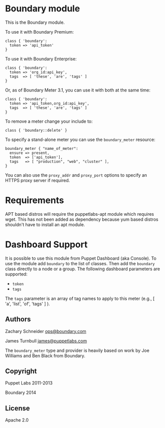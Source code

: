 Boundary module
=

This is the Boundary module.

To use it with Boundary Premium:

    class { 'boundary':
      token => 'api_token'
    }

To use it with Boundary Enterprise:

    class { 'boundary':
      token => 'org_id:api_key',
      tags  => [ 'these', 'are', 'tags' ]
    }

Or, as of Boundary Meter 3.1, you can use it with both at the same time:

    class { 'boundary':
      token => 'api_token,org_id:api_key',
      tags  => [ 'these', 'are', 'tags' ]
    }

To remove a meter change your include to:

    class { 'boundary::delete' }

To specify a stand-alone meter you can use the `boundary_meter` resource:

    boundary_meter { "name_of_meter":
      ensure => present,
      token  => ['api_token'],
      tags   => [ "production", "web", "cluster" ],
    }

You can also use the `proxy_addr` and `proxy_port` options to specify an HTTPS
proxy server if required.

Requirements
==

APT based distros will require the puppetlabs-apt module which requires wget. This
has not been added as dependency because yum based distros shouldn't have to install
an apt module.

Dashboard Support
==

It is possible to use this module from Puppet Dashboard (aka Console). To use
the module add `boundary` to the list of classes. Then add the `boundary`
class directly to a node or a group. The following dashboard parameters are
supported:

- `token`
- `tags`

The `tags` parameter is an array of tag names to apply to this meter
(e.g., [ 'a', 'list', 'of', 'tags' ] ).

Authors
---

Zachary Schneider <ops@boundary.com>

James Turnbull <james@puppetlabs.com>

The `boundary_meter` type and provider is heavily based on work by Joe Williams and Ben Black from Boundary.

Copyright
---

Puppet Labs 2011-2013

Boundary 2014

License
---

Apache 2.0


